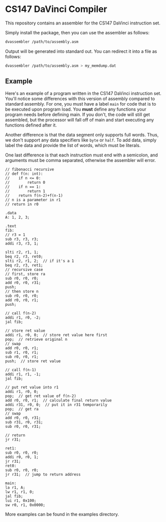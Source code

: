 # CS147 DaVinci Compiler

This repository contains an assembler for the CS147 DaVinci instruction set.

Simply install the package, then you can use the assembler as follows:

```sh
dvassembler /path/to/assembly.asm
```

Output will be generated into standard out. You can redirect it into a file as follows:

```sh
dvassembler /path/to/assembly.asm > my_memdump.dat
```

## Example

Here's an example of a program written in the CS147 DaVinci instruction set. You'll notice some differences
with this version of assembly compared to standard assembly. For one,
you must have a label `main` for code that is to be executed upon program load. You **must** define any functions
your program needs before defining main. If you don't, the code will still get assembled, but the processor will fall off of main and
start executing any functions defined after it.

Another difference is that the data segment only supports full words. Thus, we don't support any data specifiers like
`byte` or `half`. To add data, simply label the data and provide the list of words, which must be literals.

One last difference is that each instruction must end with a semicolon,
and arguments must be comma separated, otherwise the assembler will error.

```
// fibonacci recursive
// def f(n: int):
//    if n <= 0:
//        return 0
//    if n == 1:
//        return 1
//    return f(n-2)+f(n-1)
// n is a parameter in r1
// return in r0

.data
A: 1, 2, 3;

.text
fib:
// r3 = 1
sub r3, r3, r3;
addi r3, r3, 1;

slti r2, r1, 1;
beq r2, r3, ret0;
slti r2, r1, 2;  // if it's a 1
beq r2, r3, ret1;
// recursive case
// first, store ra
sub r0, r0, r0;
add r0, r0, r31;
push;
// then store n
sub r0, r0, r0;
add r0, r0, r1;
push;

// call f(n-2)
addi r1, r0, -2;
jal fib;

// store ret value
addi r1, r0, 0;  // store ret value here first
pop;  // retrieve original n
// swap
add r0, r0, r1;
sub r1, r0, r1;
sub r0, r0, r1;
push;  // store ret value

// call f(n-1)
addi r1, r1, -1;
jal fib;

// put ret value into r1
addi r1, r0, 0;
pop;  // get ret value of f(n-2)
add r0, r0, r1;  // calculate final return value
addi r31, r0, 0;  // put it in r31 temporarily
pop;  // get ra
// swap
add r0, r0, r31;
sub r31, r0, r31;
sub r0, r0, r31;

// return
jr r31;

ret1:
sub r0, r0, r0;
addi r0, r0, 1;
jr r31;
ret0:
sub r0, r0, r0;
jr r31;  // jump to return address

main:
la r1, A;
lw r1, r1, 0;
jal fib;
lui r1, 0x100;
sw r0, r1, 0x0000;
```

More examples can be found in the examples directory.
